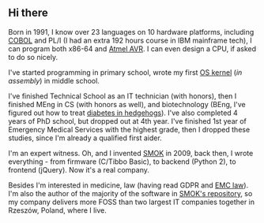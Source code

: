 ## Hi there

Born in 1991, I know over 23 languages on 10 hardware platforms, including [COBOL](https://gist.github.com/piotrmaslanka/5321826) and PL/I (I had an extra 192 hours course in IBM mainframe tech), I can program both x86-64 and [Atmel AVR](https://github.com/piotrmaslanka/alarm-avr). I can even design a CPU, if asked to do so nicely.

I've started programming in primary school, wrote my first [OS kernel](https://github.com/piotrmaslanka/miaos) (*in assembly*) in middle school.

I've finished Technical School as an IT technician (with honors), then I finished MEng in CS (with honors as well), and biotechnology (BEng, I've figured out how to treat [diabetes in hedgehogs](https://henrietta.com.pl/index.php/2021/07/25/biomolekularne-przeslanki-stosowania-insuliny-wieprzowej-w-terapii-cukrzycy-u-jeza-europejskiego/)). I've also completed 4 years of PhD school, but dropped out at 4th year.
I've finished 1st year of Emergency Medical Services with the highest grade, then I dropped these studies, since I'm already a qualified first aider.

I'm an expert witness. Oh, and I invented [SMOK](https://github.com/smok-serwis) in 2009, back then, I wrote everything - from firmware (C/Tibbo Basic), to backend (Python 2), to frontend (jQuery). Now it's a real company.

Besides I'm interested in medicine, law (having read GDPR and [EMC law](2014/30/UE)).
I'm also the author of the majority of the software in [SMOK's repository](https://github.com/smok-serwis), so my company delivers more FOSS than two largest IT companies together in Rzeszów, Poland, where I live.
